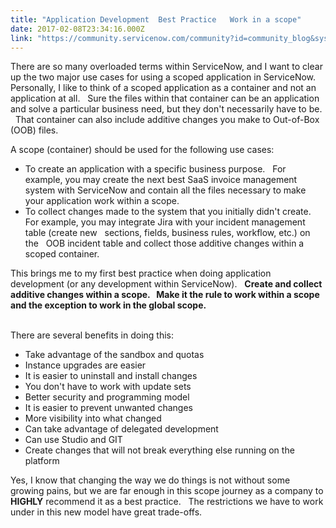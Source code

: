 ```yaml
---
title: "Application Development  Best Practice   Work in a scope"
date: 2017-02-08T23:34:16.000Z
link: "https://community.servicenow.com/community?id=community_blog&sys_id=5a6c6ea1dbd0dbc01dcaf3231f961978"
---
```

<p>There are so many overloaded terms within ServiceNow, and I want to clear up the two major use cases for using a scoped application in ServiceNow.   Personally, I like to think of a scoped application as a container and not an application at all.   Sure the files within that container can be an application and solve a particular business need, but they don't necessarily have to be.   That container can also include additive changes you make to Out-of-Box (OOB) files.</p><p></p><p>A scope (container) should be used for the following use cases:</p><ul><li>To create an application with a specific business purpose.   For example, you may create the next best SaaS invoice management system with ServiceNow and contain all the files necessary to make your application work within a scope.</li><li>To collect changes made to the system that you initially didn't create.   For example, you may integrate Jira with your incident management table (create new   sections, fields, business rules, workflow, etc.) on the   OOB incident table and collect those additive changes within a scoped container.</li></ul><p></p><p>This brings me to my first best practice when doing application development (or any development within ServiceNow).   <strong>Create and collect additive changes within a scope.   Make it the rule to work within a scope and the exception to work in the global scope.</strong></p><p><strong><br/></strong>There are several benefits in doing this:</p><ul><li>Take advantage of the sandbox and quotas</li><li>Instance upgrades are easier</li><li>It is easier to uninstall and install changes</li><li>You don't have to work with update sets</li><li>Better security and programming model</li><li>It is easier to prevent unwanted changes</li><li>More visibility into what changed</li><li>Can take advantage of delegated development</li><li>Can use Studio and GIT</li><li>Create changes that will not break everything else running on the platform</li></ul><p></p><p>Yes, I know that changing the way we do things is not without some growing pains, but we are far enough in this scope journey as a company to <strong>HIGHLY</strong> recommend it as a best practice.   The restrictions we have to work under in this new model have great trade-offs.</p>